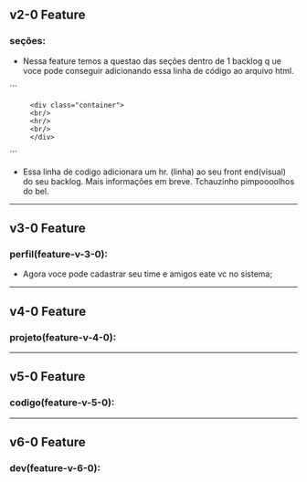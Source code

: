 ## v2-0 Feature

### seções: 

- Nessa feature temos a questao das seções dentro de 1 backlog q  ue voce pode conseguir adicionando essa linha de código ao arquivo html.


 ´´´
 
         <div class="container">
         <br/>
         <hr/>
         <br/>
         </div>    

 ´´´

- Essa linha de codigo  adicionara  um hr. (linha) ao seu front end(visual)  do seu backlog.  Mais informações em breve.  Tchauzinho pimpoooolhos do bel.    
   
   
---  
   
   
## v3-0 Feature

### perfil(feature-v-3-0):

- Agora voce pode cadastrar seu time e amigos eate vc no sistema;
         
---

## v4-0 Feature

### projeto(feature-v-4-0):

---

## v5-0 Feature

### codigo(feature-v-5-0):

         
---

## v6-0 Feature

### dev(feature-v-6-0):
